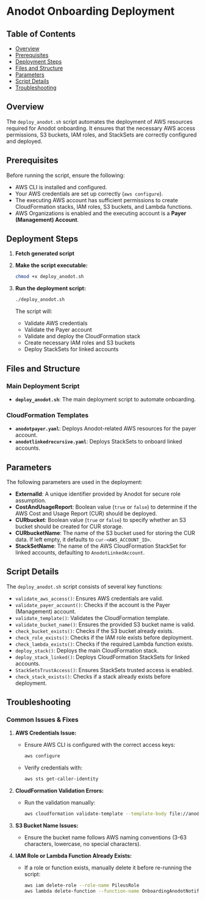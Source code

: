 # Anodot Onboarding Deployment

## Table of Contents
- [Overview](#overview)
- [Prerequisites](#prerequisites)
- [Deployment Steps](#deployment-steps)
- [Files and Structure](#files-and-structure)
- [Parameters](#parameters)
- [Script Details](#script-details)
- [Troubleshooting](#troubleshooting)

## Overview
The `deploy_anodot.sh` script automates the deployment of AWS resources required for Anodot onboarding. It ensures that the necessary AWS access permissions, S3 buckets, IAM roles, and StackSets are correctly configured and deployed.

## Prerequisites
Before running the script, ensure the following:
- AWS CLI is installed and configured.
- Your AWS credentials are set up correctly (`aws configure`).
- The executing AWS account has sufficient permissions to create CloudFormation stacks, IAM roles, S3 buckets, and Lambda functions.
- AWS Organizations is enabled and the executing account is a **Payer (Management) Account**.

## Deployment Steps
1. **Fetch generated script**

2. **Make the script executable:**
   ```bash
   chmod +x deploy_anodot.sh
   ```
3. **Run the deployment script:**
   ```bash
   ./deploy_anodot.sh
   ```
   The script will:
   - Validate AWS credentials
   - Validate the Payer account
   - Validate and deploy the CloudFormation stack
   - Create necessary IAM roles and S3 buckets
   - Deploy StackSets for linked accounts

## Files and Structure

### Main Deployment Script
- **`deploy_anodot.sh`**: The main deployment script to automate onboarding.

### CloudFormation Templates
- **`anodotpayer.yaml`**: Deploys Anodot-related AWS resources for the payer account.
- **`anodotlinkedrecursive.yaml`**: Deploys StackSets to onboard linked accounts.

## Parameters
The following parameters are used in the deployment:

- **ExternalId**: A unique identifier provided by Anodot for secure role assumption.
- **CostAndUsageReport**: Boolean value (`true` or `false`) to determine if the AWS Cost and Usage Report (CUR) should be deployed.
- **CURbucket**: Boolean value (`true` or `false`) to specify whether an S3 bucket should be created for CUR storage.
- **CURbucketName**: The name of the S3 bucket used for storing the CUR data. If left empty, it defaults to `cur-<AWS_ACCOUNT_ID>`.
- **StackSetName**: The name of the AWS CloudFormation StackSet for linked accounts, defaulting to `AnodotLinkedAccount`.

## Script Details
The `deploy_anodot.sh` script consists of several key functions:
- `validate_aws_access()`: Ensures AWS credentials are valid.
- `validate_payer_account()`: Checks if the account is the Payer (Management) account.
- `validate_template()`: Validates the CloudFormation template.
- `validate_bucket_name()`: Ensures the provided S3 bucket name is valid.
- `check_bucket_exists()`: Checks if the S3 bucket already exists.
- `check_role_exists()`: Checks if the IAM role exists before deployment.
- `check_lambda_exists()`: Checks if the required Lambda function exists.
- `deploy_stack()`: Deploys the main CloudFormation stack.
- `deploy_stack_linked()`: Deploys CloudFormation StackSets for linked accounts.
- `StackSetsTrustAccess()`: Ensures StackSets trusted access is enabled.
- `check_stack_exists()`: Checks if a stack already exists before deployment.

## Troubleshooting
### Common Issues & Fixes
1. **AWS Credentials Issue:**
   - Ensure AWS CLI is configured with the correct access keys:
     ```bash
     aws configure
     ```
   - Verify credentials with:
     ```bash
     aws sts get-caller-identity
     ```

2. **CloudFormation Validation Errors:**
   - Run the validation manually:
     ```bash
     aws cloudformation validate-template --template-body file://anodotpayer.yaml
     ```

3. **S3 Bucket Name Issues:**
   - Ensure the bucket name follows AWS naming conventions (3-63 characters, lowercase, no special characters).
   
4. **IAM Role or Lambda Function Already Exists:**
   - If a role or function exists, manually delete it before re-running the script:
     ```bash
     aws iam delete-role --role-name PileusRole
     aws lambda delete-function --function-name OnboardingAnodotNotificationLambda
     ```

